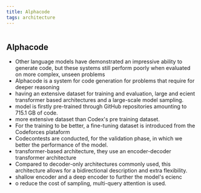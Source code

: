 ```yaml
---
title: Alphacode
tags: architecture 
---
```

```toc
```
## Alphacode
- Other language models have demonstrated an impressive ability to generate code, but these systems still perform poorly when evaluated on more complex, unseen problems
- Alphacode is a system for code generation for problems that require for deeper reasoning
- having an extensive dataset for training and evaluation, large and ecient transformer based architectures and a large-scale model sampling.
- model is firstly pre-trained through GitHub repositories amounting to 715.1 GB of code.
- more extensive dataset than Codex's pre training dataset.
- For the training to be better, a fine-tuning dataset is introduced from the Codeforces plataform
- Codecontests are conducted, for the validation phase, in which we better the performance of the model.
- transformer-based architecture, they use an encoder-decoder transformer architecture
- Compared to decoder-only architectures commonly used, this architecture allows for a bidirectional description and extra flexibility.
- shallow encoder and a deep encoder to further the model's ecienc
- o reduce the cost of sampling, multi-query attention is used.



